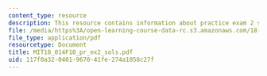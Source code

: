 ```yaml
---
content_type: resource
description: This resource contains information about practice exam 2 solutions.
file: /media/https%3A/open-learning-course-data-rc.s3.amazonaws.com/18-014-calculus-with-theory-fall-2010/117f0a320401967041fe274a1058c27f_MIT18_014F10_pr_ex2_sols.pdf
file_type: application/pdf
resourcetype: Document
title: MIT18_014F10_pr_ex2_sols.pdf
uid: 117f0a32-0401-9670-41fe-274a1058c27f
---
```

